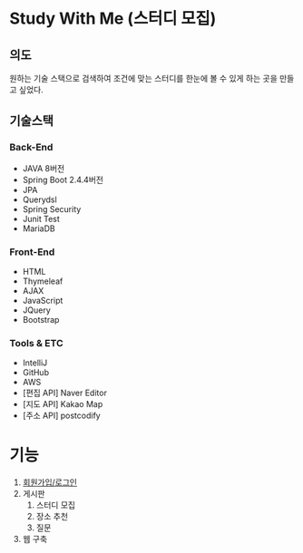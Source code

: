 # Study With Me (스터디 모집)
  
## 의도
원하는 기술 스택으로 검색하여 조건에 맞는 스터디를 한눈에 볼 수 있게 하는 곳을 만들고 싶었다.
  
  
## 기술스택
### Back-End
- JAVA 8버전
- Spring Boot 2.4.4버전
- JPA
- Querydsl
- Spring Security
- Junit Test
- MariaDB
### Front-End
- HTML
- Thymeleaf
- AJAX
- JavaScript
- JQuery
- Bootstrap
### Tools & ETC
- IntelliJ
- GitHub
- AWS
- [편집 API] Naver Editor
- [지도 API] Kakao Map
- [주소 API] postcodify
  
  
# 기능
1. [회원가입/로그인](/docs/function/user/userPage.md)
2. 게시판
    1. 스터디 모집
    2. 장소 추천
    3. 질문
3. 웹 구축